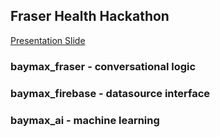 ## Fraser Health Hackathon
[Presentation Slide](https://docs.google.com/presentation/d/1NnYOgbk0MZIqsAxHpRNeluWsRj-SBnvDaiX_VbMM1WI/edit?usp=sharing)
### baymax_fraser - conversational logic
### baymax_firebase - datasource interface
### baymax_ai - machine learning
